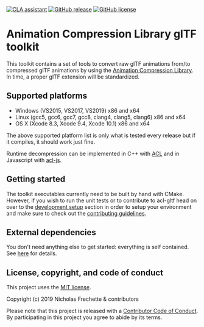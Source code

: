 [![CLA assistant](https://cla-assistant.io/readme/badge/nfrechette/acl-gltf)](https://cla-assistant.io/nfrechette/acl-gltf)
[![GitHub release](https://img.shields.io/github/release/nfrechette/acl-gltf.svg)](https://github.com/nfrechette/acl-gltf/releases)
[![GitHub license](https://img.shields.io/badge/license-MIT-blue.svg)](https://raw.githubusercontent.com/nfrechette/acl-gltf/master/LICENSE)

# Animation Compression Library glTF toolkit

This toolkit contains a set of tools to convert raw glTF animations from/to compressed glTF animations by using the [Animation Compression Library](https://github.com/nfrechette/acl). In time, a proper glTF extension will be standardized.

## Supported platforms

*  Windows (VS2015, VS2017, VS2019) x86 and x64
*  Linux (gcc5, gcc6, gcc7, gcc8, clang4, clang5, clang6) x86 and x64
*  OS X (Xcode 8.3, Xcode 9.4, Xcode 10.1) x86 and x64

The above supported platform list is only what is tested every release but if it compiles, it should work just fine.

Runtime decompression can be implemented in C++ with [ACL](https://github.com/nfrechette/acl) and in Javascript with [acl-js](https://github.com/nfrechette/acl-js).

## Getting started

The toolkit executables currently need to be built by hand with CMake. However, if you wish to run the unit tests or to contribute to acl-gltf head on over to the [development setup](./docs/development_setup.md) section in order to setup your environment and make sure to check out the [contributing guidelines](CONTRIBUTING.md).

## External dependencies

You don't need anything else to get started: everything is self contained.
See [here](./external) for details.

## License, copyright, and code of conduct

This project uses the [MIT license](LICENSE).

Copyright (c) 2019 Nicholas Frechette & contributors

Please note that this project is released with a [Contributor Code of Conduct](CODE_OF_CONDUCT.md). By participating in this project you agree to abide by its terms.
